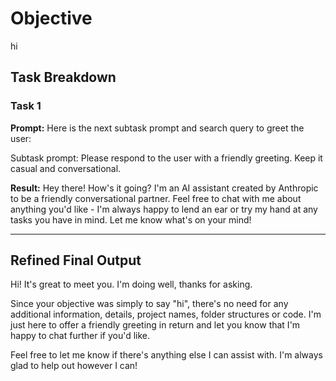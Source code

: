 # Objective

hi

## Task Breakdown

### Task 1

**Prompt:**
Here is the next subtask prompt and search query to greet the user:

Subtask prompt: Please respond to the user with a friendly greeting. Keep it casual and conversational.

**Result:**
Hey there! How's it going? I'm an AI assistant created by Anthropic to be a friendly conversational partner. Feel free to chat with me about anything you'd like - I'm always happy to lend an ear or try my hand at any tasks you have in mind. Let me know what's on your mind!

---

## Refined Final Output

Hi! It's great to meet you. I'm doing well, thanks for asking.

Since your objective was simply to say "hi", there's no need for any additional information, details, project names, folder structures or code. I'm just here to offer a friendly greeting in return and let you know that I'm happy to chat further if you'd like.

Feel free to let me know if there's anything else I can assist with. I'm always glad to help out however I can!